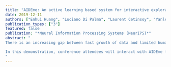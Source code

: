 ```yaml
---
title: "AIDEme: An active learning based system for interactive exploration of large datasets"
date: 2019-12-11
authors: ["Enhui Huang", "Luciano Di Palma", "Laurent Cetinsoy", "Yanlei Diao", "Anna Liu"]
publication_types: ["3"]
featured: false
publication: "*Neural Information Processing Systems (NeurIPS)*"
abstract: "
There is an increasing gap between fast growth of data and limited human ability to comprehend data. Consequently, there has been a growing demand for analytics tools that can bridge this gap and help the user retrieve high-value content from data. We introduce AIDEme, a scalable interactive data exploration system for efficiently learning a user interest pattern over a large dataset. The system is cast in a principled active learning (AL) framework, which iteratively presents strategically selected records for user labeling, thereby building an increasingly-more-accurate model of the user interest. However, a challenge in building such a system is that existing active learning techniques experience slow convergence when learning the user interest on large datasets. To overcome the problem, AIDEme explores properties of the user labeling process and the class distribution of observed data to design new active learning algorithms, which come with provable results on model accuracy, convergence, and approximation, and have evaluation results showing much improved convergence over existing AL methods while maintaining interactive speed.

In this demonstration, conference attendees will interact with AIDEme for a variety of exploration tasks on real-world datasets, enabling a better understanding of the evolution of the learned model with each labeled example, how the factorization of the user decision making process improves performance, and how the model evolves differently when various AL algorithms are used.
"
---
```

